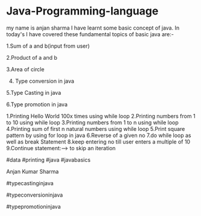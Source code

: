 # Java-Programming-language
my name is anjan sharma
I have learnt some basic concept of java. In today's I have covered these fundamental topics of basic java are:-

1.Sum of a and b(input from user)

2.Product of a and b

3.Area of circle

4. Type conversion in java

5.Type Casting in java

6.Type promotion in java 

1.Printing Hello World 100x times using while loop
2.Printing numbers from 1 to 10 using while loop
3.Printing numbers from 1 to n using while loop
4.Printing  sum of  first  n natural numbers  using while loop
5.Print square pattern by using for loop in java
6.Reverse of a given no
7.do while loop as well as break Statement
8.keep entering no till user enters a multiple of 10
9.Continue statement:--> to skip an iteration

#data #printing #java #javabasics

Anjan Kumar Sharma


#typecastinginjava

#typeconversioninjava

#typepromotioninjava
